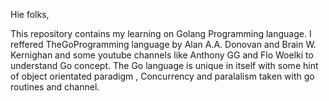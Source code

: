 Hie folks,

This repository contains my learning on Golang Programming language. 
I reffered TheGoProgramming language by Alan A.A. Donovan and Brain W. Kernighan and some youtube channels like Anthony GG and Flo Woelki to understand Go concept. The Go language is unique
in itself with some hint of object orientated paradigm , Concurrency and paralalism taken with go routines and channel. 

